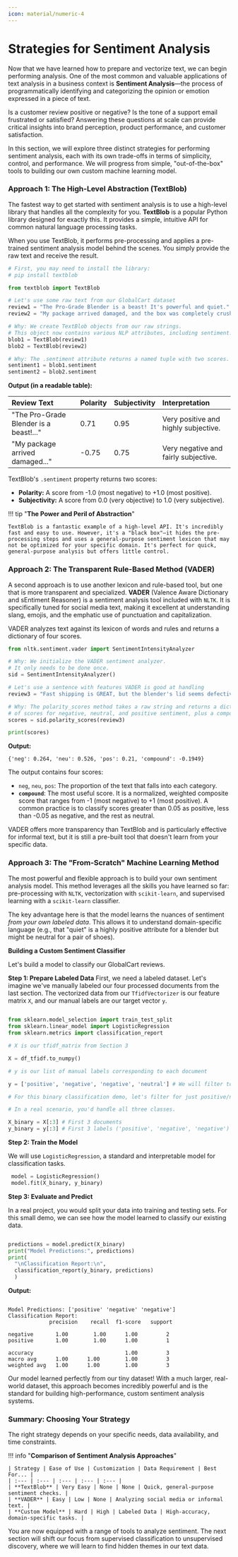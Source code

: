 ```yaml
---
icon: material/numeric-4
---
```


# Strategies for Sentiment Analysis

Now that we have learned how to prepare and vectorize text, we can begin performing analysis. One of the most common and valuable applications of text analysis in a business context is **Sentiment Analysis**—the process of programmatically identifying and categorizing the opinion or emotion expressed in a piece of text.

Is a customer review positive or negative? Is the tone of a support email frustrated or satisfied? Answering these questions at scale can provide critical insights into brand perception, product performance, and customer satisfaction.

In this section, we will explore three distinct strategies for performing sentiment analysis, each with its own trade-offs in terms of simplicity, control, and performance. We will progress from simple, "out-of-the-box" tools to building our own custom machine learning model.

### Approach 1: The High-Level Abstraction (TextBlob)

The fastest way to get started with sentiment analysis is to use a high-level library that handles all the complexity for you. **TextBlob** is a popular Python library designed for exactly this. It provides a simple, intuitive API for common natural language processing tasks.

When you use TextBlob, it performs pre-processing and applies a pre-trained sentiment analysis model behind the scenes. You simply provide the raw text and receive the result.

```python
# First, you may need to install the library:
# pip install textblob

from textblob import TextBlob

# Let's use some raw text from our GlobalCart dataset
review1 = "The Pro-Grade Blender is a beast! It's powerful and quiet."
review2 = "My package arrived damaged, and the box was completely crushed."

# Why: We create TextBlob objects from our raw strings.
# This object now contains various NLP attributes, including sentiment.
blob1 = TextBlob(review1)
blob2 = TextBlob(review2)

# Why: The .sentiment attribute returns a named tuple with two scores.
sentiment1 = blob1.sentiment
sentiment2 = blob2.sentiment
```

**Output (in a readable table):**

| Review Text | Polarity | Subjectivity | Interpretation |
| :--- | :--- | :--- | :--- |
| "The Pro-Grade Blender is a beast\!..." | 0.71 | 0.95 | Very positive and highly subjective. |
| "My package arrived damaged..." | -0.75 | 0.75 | Very negative and fairly subjective. |

TextBlob's `.sentiment` property returns two scores:

  * **Polarity:** A score from -1.0 (most negative) to +1.0 (most positive).
  * **Subjectivity:** A score from 0.0 (very objective) to 1.0 (very subjective).

!!! tip  "**The Power and Peril of Abstraction**"
 
    TextBlob is a fantastic example of a high-level API. It's incredibly fast and easy to use. However, it's a "black box"—it hides the pre-processing steps and uses a general-purpose sentiment lexicon that may not be optimized for your specific domain. It's perfect for quick, general-purpose analysis but offers little control.

### Approach 2: The Transparent Rule-Based Method (VADER)

A second approach is to use another lexicon and rule-based tool, but one that is more transparent and specialized. **VADER** (Valence Aware Dictionary and sEntiment Reasoner) is a sentiment analysis tool included with `NLTK`. It is specifically tuned for social media text, making it excellent at understanding slang, emojis, and the emphatic use of punctuation and capitalization.

VADER analyzes text against its lexicon of words and rules and returns a dictionary of four scores.

```python
from nltk.sentiment.vader import SentimentIntensityAnalyzer

# Why: We initialize the VADER sentiment analyzer.
# It only needs to be done once.
sid = SentimentIntensityAnalyzer()

# Let's use a sentence with features VADER is good at handling
review3 = "Fast shipping is GREAT, but the blender's lid seems defective :-("

# Why: The polarity_scores method takes a raw string and returns a dictionary
# of scores for negative, neutral, and positive sentiment, plus a compound score.
scores = sid.polarity_scores(review3)

print(scores)
```

**Output:**

```
{'neg': 0.264, 'neu': 0.526, 'pos': 0.21, 'compound': -0.1949}
```

The output contains four scores:

  * `neg`, `neu`, `pos`: The proportion of the text that falls into each category.
  * **`compound`**: The most useful score. It is a normalized, weighted composite score that ranges from -1 (most negative) to +1 (most positive). A common practice is to classify scores greater than 0.05 as positive, less than -0.05 as negative, and the rest as neutral.

VADER offers more transparency than TextBlob and is particularly effective for informal text, but it is still a pre-built tool that doesn't learn from your specific data.

### Approach 3: The "From-Scratch" Machine Learning Method

The most powerful and flexible approach is to build your own sentiment analysis model. This method leverages all the skills you have learned so far: pre-processing with `NLTK`, vectorization with `scikit-learn`, and supervised learning with a `scikit-learn` classifier.

The key advantage here is that the model learns the nuances of sentiment *from your own labeled data*. This allows it to understand domain-specific language (e.g., that "quiet" is a highly positive attribute for a blender but might be neutral for a pair of shoes).

**Building a Custom Sentiment Classifier**

Let's build a model to classify our GlobalCart reviews.

**Step 1: Prepare Labeled Data**
First, we need a labeled dataset. Let's imagine we've manually labeled our four processed documents from the last section. The vectorized data from our `TfidfVectorizer` is our feature matrix `X`, and our manual labels are our target vector `y`.

```python
  
from sklearn.model_selection import train_test_split
from sklearn.linear_model import LogisticRegression
from sklearn.metrics import classification_report

# X is our tfidf_matrix from Section 3

X = df_tfidf.to_numpy()

# y is our list of manual labels corresponding to each document

y = ['positive', 'negative', 'negative', 'neutral'] # We will filter to two classes for a simple demo

# For this binary classification demo, let's filter for just positive/negative

# In a real scenario, you'd handle all three classes.

X_binary = X[:3] # First 3 documents
y_binary = y[:3] # First 3 labels ('positive', 'negative', 'negative')

```
 
 **Step 2: Train the Model**

 We will use `LogisticRegression`, a standard and interpretable model for classification tasks.

```python
 model = LogisticRegression()
 model.fit(X_binary, y_binary)
```

**Step 3: Evaluate and Predict**

In a real project, you would split your data into training and testing sets. For this small demo, we can see how the model learned to classify our existing data.

```python

predictions = model.predict(X_binary)
print("Model Predictions:", predictions)
print(
  "\nClassification Report:\n", 
  classification_report(y_binary, predictions)
  )
```
 
 **Output:**
 ```

 Model Predictions: ['positive' 'negative' 'negative']
 Classification Report:
              precision    recall  f1-score   support

 negative       1.00        1.00      1.00         2
 positive       1.00        1.00      1.00         1

 accuracy                             1.00         3
 macro avg      1.00      1.00        1.00         3
 weighted avg   1.00      1.00        1.00         3

 ```
 
 Our model learned perfectly from our tiny dataset\! With a much larger, real-world dataset, this approach becomes incredibly powerful and is the standard for building high-performance, custom sentiment analysis systems.

### Summary: Choosing Your Strategy

The right strategy depends on your specific needs, data availability, and time constraints.

!!! info "**Comparison of Sentiment Analysis Approaches**"

    | Strategy | Ease of Use | Customization | Data Requirement | Best For... |
    | :--- | :--- | :--- | :--- | :--- |
    | **TextBlob** | Very Easy | None | None | Quick, general-purpose sentiment checks. |
    | **VADER** | Easy | Low | None | Analyzing social media or informal text. |
    | **Custom Model** | Hard | High | Labeled Data | High-accuracy, domain-specific tasks. |

You are now equipped with a range of tools to analyze sentiment. The next section will shift our focus from supervised classification to unsupervised discovery, where we will learn to find hidden themes in our text data.
